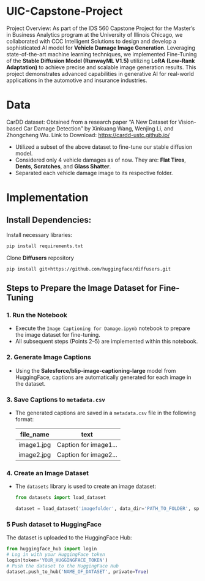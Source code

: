 # UIC-Capstone-Project

Project Overview:
As part of the IDS 560 Capstone Project for the Master’s in Business Analytics program at the University of Illinois Chicago, we collaborated with CCC Intelligent Solutions to design and develop a sophisticated AI model for **Vehicle Damage Image Generation**. Leveraging state-of-the-art machine learning techniques, we implemented Fine-Tuning of the **Stable Diffusion Model (RunwayML V1.5)** utilizing **LoRA (Low-Rank Adaptation)** to achieve precise and scalable image generation results. This project demonstrates advanced capabilities in generative AI for real-world applications in the automotive and insurance industries.

# Data
CarDD dataset: Obtained from a research paper “A New Dataset for Vision-based Car Damage Detection” by Xinkuang Wang, Wenjing Li, and Zhongcheng Wu. 
Link to Download: https://cardd-ustc.github.io/

- Utilized a subset of the above dataset to fine-tune our stable diffusion model.
- Considered only 4 vehicle damages as of now. They are: **Flat Tires**, **Dents**, **Scratches**, and **Glass Shatter**.
- Separated each vehicle damage image to its respective folder.



# Implementation

## Install Dependencies:

   Install necessary libraries:
   ```bash
   pip install requirements.txt
   ```

   Clone **Diffusers** repository
   ```bash
   pip install git+https://github.com/huggingface/diffusers.git
   ```
## Steps to Prepare the Image Dataset for Fine-Tuning

### 1. Run the Notebook
- Execute the `Image Captioning for Damage.ipynb` notebook to prepare the image dataset for fine-tuning.  
- All subsequent steps (Points 2–5) are implemented within this notebook.

### 2. Generate Image Captions
- Using the **Salesforce/blip-image-captioning-large** model from HuggingFace, captions are automatically generated for each image in the dataset.

### 3. Save Captions to `metadata.csv`
- The generated captions are saved in a `metadata.csv` file in the following format:

  | file_name    | text                      |
  |--------------|------------------------------|
  | image1.jpg   | Caption for image1...        |
  | image2.jpg   | Caption for image2...        |

### 4. Create an Image Dataset
- The `datasets` library is used to create an image dataset:

  ```python
  from datasets import load_dataset

  dataset = load_dataset('imagefolder', data_dir='PATH_TO_FOLDER', split='train')
  ```
### 5 Push dataset to HuggingFace
The dataset is uploaded to the HuggingFace Hub:
```python
from huggingface_hub import login
# Log in with your HuggingFace token
login(token='YOUR_HUGGINGFACE_TOKEN')
# Push the dataset to the HuggingFace Hub
dataset.push_to_hub('NAME_OF_DATASET', private=True)
```


     
   

